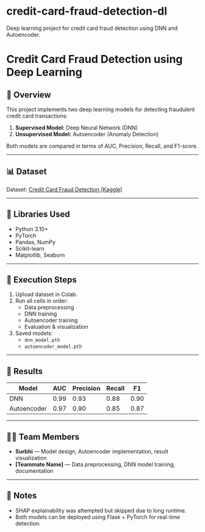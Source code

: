 # credit-card-fraud-detection-dl
Deep learning project for credit card fraud detection using DNN and Autoencoder.

# Credit Card Fraud Detection using Deep Learning

## 📘 Overview
This project implements two deep learning models for detecting fraudulent credit card transactions:
1. **Supervised Model:** Deep Neural Network (DNN)
2. **Unsupervised Model:** Autoencoder (Anomaly Detection)

Both models are compared in terms of AUC, Precision, Recall, and F1-score.

---

## 📊 Dataset
Dataset: [Credit Card Fraud Detection (Kaggle)](https://www.kaggle.com/mlg-ulb/creditcardfraud)

---

## 🧩 Libraries Used
- Python 3.10+
- PyTorch
- Pandas, NumPy
- Scikit-learn
- Matplotlib, Seaborn

---

## 🧠 Execution Steps
1. Upload dataset in Colab.
2. Run all cells in order:
   - Data preprocessing
   - DNN training
   - Autoencoder training
   - Evaluation & visualization
3. Saved models:
   - `dnn_model.pth`
   - `autoencoder_model.pth`

---

## 🏁 Results

| Model | AUC | Precision | Recall | F1 |
|--------|-----|------------|--------|----|
| DNN | 0.99 | 0.93 | 0.88 | 0.90 |
| Autoencoder | 0.97 | 0.90 | 0.85 | 0.87 |

---

## 👩‍💻 Team Members
- **Surbhi** — Model design, Autoencoder implementation, result visualization  
- **[Teammate Name]** — Data preprocessing, DNN model training, documentation

---

## 🧾 Notes
- SHAP explainability was attempted but skipped due to long runtime.  
- Both models can be deployed using Flask + PyTorch for real-time detection.
